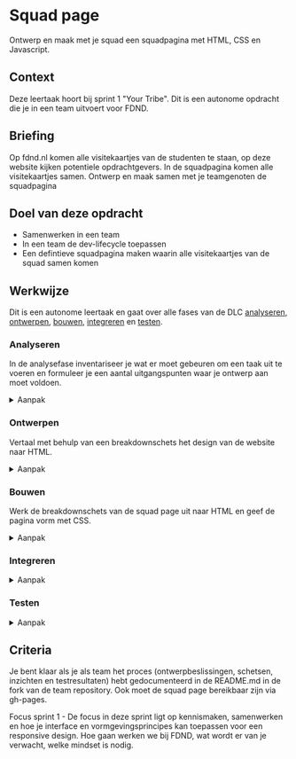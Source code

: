 # Squad page

Ontwerp en maak met je squad een squadpagina met HTML, CSS en Javascript.

## Context

Deze leertaak hoort bij sprint 1 "Your Tribe". Dit is een autonome opdracht die je in een team uitvoert voor FDND.

## Briefing
Op fdnd.nl komen alle visitekaartjes van de studenten te staan, op deze website kijken potentiele opdrachtgevers. In de squadpagina komen alle visitekaartjes samen. Ontwerp en maak samen met je teamgenoten de squadpagina

## Doel van deze opdracht

* Samenwerken in een team
* In een team de dev-lifecycle toepassen 
* Een defintieve squadpagina maken waarin alle visitekaartjes van de squad samen komen

## Werkwijze
Dit is een autonome leertaak en gaat over alle fases van de DLC [analyseren](#analyseren), [ontwerpen](#ontwerpen), [bouwen](#bouwen), [integreren](#integreren) en [testen](#testen).

### Analyseren
In de analysefase inventariseer je wat er moet gebeuren om een taak uit te voeren en formuleer je een aantal uitgangspunten waar je ontwerp aan moet voldoen.

<details>
<summary>Aanpak</summary>

1. Lees de instructies van deze leertaak zorgvuldig door
2. Bekijk de verschillende fases van de Development Lifecycle en wat je per stap gaat doen
3. Bespreek met jouw team wat je aan werk verwacht en verdeel het werk. Tip: gebruik hiervoor issues op GitHub

#### Materiaal analysefase

- [Mastering Issues](https://guides.github.com/features/issues/)
</details>

### Ontwerpen
Vertaal met behulp van een breakdownschets het design van de website naar HTML. 

<details>
<summary>Aanpak</summary>

* Maak een abstracte schets van het ontwerp van de squad page. schets hierbij de verschillende sections (hoofdstukken) van de pagina.
* Maak vervolgens per section een breakdownschets van elemnten van de betreffende section
* Bedenk voor elke breakdownschets welke HTML elementen van toepassingen zijn om de schets uit te kunnen werken in HTML
* Verwerk de HTML elementen in de schets, met verwijzingen naar de betreffende section
 

#### Materiaal ontwerpfase

- Breakdownschets:  
![Breakdownschets](breakdownschets.jpeg "Breakdownschets")
 
- [HTML element reference](https://developer.mozilla.org/en-US/docs/Web/HTML/Element)
- [How to section your HTML](https://css-tricks.com/how-to-section-your-html/)

</details>

### Bouwen
Werk de breakdownschets van de squad page uit naar HTML en geef de pagina vorm met CSS.

<details>
<summary>Aanpak</summary>

1. Werk aan de hand van de breakdwonschets de pagina uit in HTML
2. Geef vervolgens de pagina vorm met CSS

#### Materiaal bouwfase

- [Clip over CSS font en text properties](https://www.youtube.com/watch?v=RNakAX3rVVw)
- [Typography for developers](https://css-tricks.com/typography-for-developers/)
- [HTML element reference](https://developer.mozilla.org/en-US/docs/Web/HTML/Element)
- [How to section your HTML](https://css-tricks.com/how-to-section-your-html/)
- [What the Flexbox clips](https://flexbox.io/)
- [FlexBox Froggy](https://flexbox.io/)
- [A guide to Flexbox](https://css-tricks.com/snippets/css/a-guide-to-flexbox/)
- [Making Modern Layouts with CSS Grid | Grid Basics](https://youtu.be/br-0i3U1VCA)
- [CSS Grid Garden](https://cssgridgarden.com/)
- [Learn how to use CSS Media Queries in less than 5 minutes](https://youtu.be/2KL-z9A56SQ)

</details>

### Integreren
<details>
<summary>Aanpak</summary>

1. 'Push' jouw aanpassingen naar Github (en publiceer via Github pages) 

</details>


### Testen
<details>
<summary>Aanpak</summary>

1. Laat jullie squadpagina aan iedereen zien
2. Noteer feedback
3. Ga terug naar de analysefase voor een volgende ronde verbeteringen

</details>

## Criteria

Je bent klaar als je als team het proces (ontwerpbeslissingen, schetsen, inzichten en testresultaten) hebt gedocumenteerd in de README.md in de fork van de team repository. Ook moet de squad page bereikbaar zijn via gh-pages.

Focus sprint 1 - De focus in deze sprint ligt op kennismaken, samenwerken en hoe je interface en vormgevingsprincipes kan toepassen voor een responsive design. Hoe gaan werken we bij FDND, wat wordt er van je verwacht, welke mindset is nodig.



